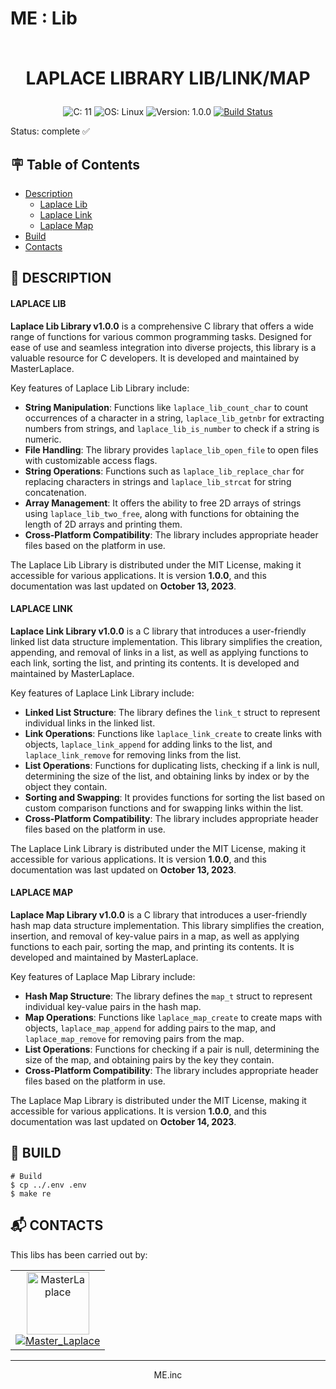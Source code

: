 # ME : Lib<br><br><p align="center">LAPLACE LIBRARY LIB/LINK/MAP</p>

<p align="center">
  <a>
    <img src="https://img.shields.io/badge/C-11-blue?style=for-the-badge" alt="C: 11">
  </a><a>
    <img src="https://img.shields.io/badge/OS-Linux-blue?style=for-the-badge" alt="OS: Linux">
  </a><a>
    <img src="https://img.shields.io/badge/Version-1.0.0-blue?style=for-the-badge" alt="Version: 1.0.0">
  </a>
  <a href="https://github.com/MasterLaplace/Engine-3D/actions/workflows/build_libs.yml/badge.svg" alt="Build Status">
    <img src="https://github.com/MasterLaplace/Engine-3D/actions/workflows/build_laplace_libs.yml/badge.svg" alt="Build Status">
  </a>
</p>

Status: complete ✅


## :placard: Table of Contents
- [Description](#description)
  - [Laplace Lib](#laplace-lib)
  - [Laplace Link](#laplace-link)
  - [Laplace Map](#laplace-map)
- [Build](#build)
- [Contacts](#contacts)


<div id='description'/>

## :pencil: **DESCRIPTION**


<div id='laplace-lib'/>

#### **LAPLACE LIB**

**Laplace Lib Library v1.0.0** is a comprehensive C library that offers a wide range of functions for various common programming tasks. Designed for ease of use and seamless integration into diverse projects, this library is a valuable resource for C developers. It is developed and maintained by MasterLaplace.

Key features of Laplace Lib Library include:
- **String Manipulation**: Functions like `laplace_lib_count_char` to count occurrences of a character in a string, `laplace_lib_getnbr` for extracting numbers from strings, and `laplace_lib_is_number` to check if a string is numeric.
- **File Handling**: The library provides `laplace_lib_open_file` to open files with customizable access flags.
- **String Operations**: Functions such as `laplace_lib_replace_char` for replacing characters in strings and `laplace_lib_strcat` for string concatenation.
- **Array Management**: It offers the ability to free 2D arrays of strings using `laplace_lib_two_free`, along with functions for obtaining the length of 2D arrays and printing them.
- **Cross-Platform Compatibility**: The library includes appropriate header files based on the platform in use.

The Laplace Lib Library is distributed under the MIT License, making it accessible for various applications. It is version **1.0.0**, and this documentation was last updated on **October 13, 2023**.


<div id='laplace-link'/>

#### **LAPLACE LINK**

**Laplace Link Library v1.0.0** is a C library that introduces a user-friendly linked list data structure implementation. This library simplifies the creation, appending, and removal of links in a list, as well as applying functions to each link, sorting the list, and printing its contents. It is developed and maintained by MasterLaplace.

Key features of Laplace Link Library include:
- **Linked List Structure**: The library defines the `link_t` struct to represent individual links in the linked list.
- **Link Operations**: Functions like `laplace_link_create` to create links with objects, `laplace_link_append` for adding links to the list, and `laplace_link_remove` for removing links from the list.
- **List Operations**: Functions for duplicating lists, checking if a link is null, determining the size of the list, and obtaining links by index or by the object they contain.
- **Sorting and Swapping**: It provides functions for sorting the list based on custom comparison functions and for swapping links within the list.
- **Cross-Platform Compatibility**: The library includes appropriate header files based on the platform in use.

The Laplace Link Library is distributed under the MIT License, making it accessible for various applications. It is version **1.0.0**, and this documentation was last updated on **October 13, 2023**.


<div id='laplace-map'/>

#### **LAPLACE MAP**

**Laplace Map Library v1.0.0** is a C library that introduces a user-friendly hash map data structure implementation. This library simplifies the creation, insertion, and removal of key-value pairs in a map, as well as applying functions to each pair, sorting the map, and printing its contents. It is developed and maintained by MasterLaplace.

Key features of Laplace Map Library include:
- **Hash Map Structure**: The library defines the `map_t` struct to represent individual key-value pairs in the hash map.
- **Map Operations**: Functions like `laplace_map_create` to create maps with objects, `laplace_map_append` for adding pairs to the map, and `laplace_map_remove` for removing pairs from the map.
- **List Operations**: Functions for checking if a pair is null, determining the size of the map, and obtaining pairs by the key they contain.
- **Cross-Platform Compatibility**: The library includes appropriate header files based on the platform in use.

The Laplace Map Library is distributed under the MIT License, making it accessible for various applications. It is version **1.0.0**, and this documentation was last updated on **October 14, 2023**.


<div id='build'/>

## :truck: **BUILD**

```shell
# Build
$ cp ../.env .env
$ make re
```

<div id='contacts'/>

## :mailbox_with_mail: **CONTACTS**

This libs has been carried out by:

<table align="center">
    <tbody>
        <tr>
            <td align="center"><a href="https://github.com/MasterLaplace/"><img src="https://avatars.githubusercontent.com/MasterLaplace?v=4?s=100" width="100px;" alt="MasterLaplace"/><br/><a href="https://github.com/MasterLaplace/"><img src="https://img.shields.io/github/followers/MasterLaplace?label=Master_Laplace&style=social" alt="Master_Laplace"/></a></td>
        </tr>
    </tbody>
</table>

---
<p align="center">ME.inc</p>
